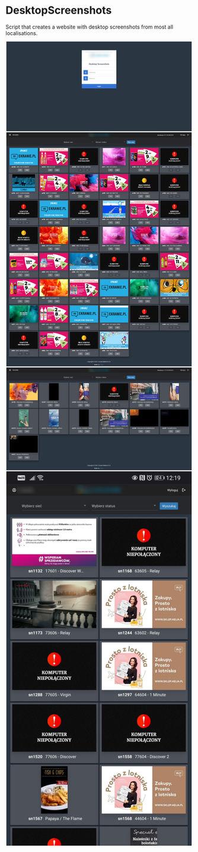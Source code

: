 # DesktopScreenshots
Script that creates a website with desktop screenshots from most all localisations. 
<p align="center">
  <img src="https://github.com/KonkowIT/DesktopScreenshots/blob/main/img/login.png" width="500"></br>
  <img src="https://github.com/KonkowIT/DesktopScreenshots/blob/main/img/logged_1.png" width="500"></br>
  <img src="https://github.com/KonkowIT/DesktopScreenshots/blob/main/img/logged_2.png" width="500"></br>
  <img src="https://github.com/KonkowIT/DesktopScreenshots/blob/main/img/mobile.png" width="500">
</p>
